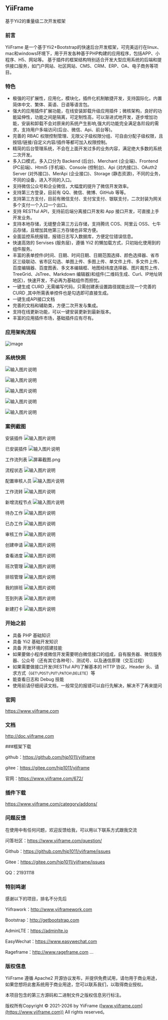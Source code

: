 ## YiiFrame

基于Yii2的重量级二次开发框架

### 前言

YiiFrame 是一个基于Yii2+Bootstrap的快速后台开发框架，可完美运行在linux、mac和windows环境下，用于开发各种基于PHP构建的应用程序，包括APP、小程序、H5、网站等。 基于插件的框架结构特别适合开发大型应用系统的后端和提供接口服务，如门户网站、社区网站、CMS、CRM、ERP、OA、电子商务等项目。

### 特色

- 极强的可扩展性，应用化，模块化，插件化机制敏捷开发，支持国际化，内置简体中文、繁体、英语、日语等语言包。
- 强大的应用插件扩展功能，在线安装卸载升级应用插件；微核架构，良好的功能延伸性，功能之间是隔离，可定制性高，可以渐进式地开发，逐步增加功能，安装和卸载不会对原来的系统产生影响,强大的功能完全满足各阶段的需求，支持用户多端访问(后台、微信、Api、前台等)。
- 完善的 RBAC 权限控制管理、无限父子级权限分组、可自由分配子级权限，且按钮/链接/自定义内容/插件等都可加入权限控制。
- 精简的后台管理系统，不会在上面开发过多的业务内容，满足绝大多数的系统二次开发。
- 多入口模式，多入口分为 Backend (后台)、Merchant (企业端)、Frontend (PC前端)、Html5 (手机端)、Console (控制台)、Api (对内接口)、OAuth2 Server (对外接口)、MerApi (企业接口)、Storage (静态资源)，不同的业务，不同的设备，进入不同的入口。
- 支持微信公众号和企业微信，大幅度的提升了微信开发效率。
- 支持第三方登录，目前有 QQ、微信、微博、GitHub 等等。
- 支持第三方支付，目前有微信支付、支付宝支付、银联支付，二次封装为网关多个支付一个入口一个出口。
- 支持 RESTful API，支持前后端分离接口开发和 App 接口开发，可直接上手开发业务。
- 支持本地存储，无缝整合第三方云存储，支持腾讯 COS、阿里云 OSS、七牛云存储，且增加其他第三方存储也非常方便。
- 全面监控系统报错，报错日志写入数据库，方便定位错误信息。
- 快速高效的 Servises (服务层)，遵循 Yii2 的懒加载方式，只初始化使用到的组件服务。
- 丰富的表单控件(时间、日期、时间日期、日期范围选择、颜色选择器、省市区三级联动、省市区勾选、单图上传、多图上传、单文件上传、多文件上传、百度编辑器、百度图表、多文本编辑框、地图经纬度选择器、图片裁剪上传、TreeGrid、JsTree、Markdown 编辑器)和组件(二维码生成、Curl、IP地址转地区)，快速开发，不必再为基础组件而担忧。
- 一键生成 CURD ,无需编写代码，只需创建表设置路径就能出现一个完善的 CURD ,其中所需表单控件也是勾选即可直接生成。
- 一键生成API接口文档
- 完善的文档和辅助类，方便二次开发与集成。
- 支持在线更新功能，可以一键安装更新到最新版本。
- 丰富的应用插件市场，基础插件应有尽有。

### 应用架构流程

![image](https://wephp-unioa.oss-cn-shenzhen.aliyuncs.com/app-flow.png)

### 系统快照

![输入图片说明](https://wephp-unioa.oss-cn-shenzhen.aliyuncs.com/YiiFrame-%E7%B3%BB%E7%BB%9F%E9%A6%96%E9%A1%B5.png "系统首页")

![输入图片说明](https://wephp-unioa.oss-cn-shenzhen.aliyuncs.com/YiiFrame-%E7%AB%99%E7%82%B9%E8%AE%BE%E7%BD%AE.png "站点设置")

![输入图片说明](https://wephp-unioa.oss-cn-shenzhen.aliyuncs.com/YiiFrame-%E9%85%8D%E7%BD%AE%E7%AE%A1%E7%90%86.png "配置管理")

![输入图片说明](https://wephp-unioa.oss-cn-shenzhen.aliyuncs.com/YiiFrame-%E5%BA%94%E7%94%A8%E7%AE%A1%E7%90%86.png "插件中心")

![输入图片说明](https://wephp-unioa.oss-cn-shenzhen.aliyuncs.com/YiiFrame-%E6%9D%83%E9%99%90%E7%AE%A1%E7%90%86.png "权限管理")

### 案例截图

安装插件
![输入图片说明](https://wephp-unioa.oss-cn-shenzhen.aliyuncs.com/%E5%AE%89%E8%A3%85%E6%8F%92%E4%BB%B6.png "屏幕截图.png")

已安装插件
![输入图片说明](https://wephp-unioa.oss-cn-shenzhen.aliyuncs.com/%E5%B7%B2%E5%AE%89%E8%A3%85%E6%8F%92%E4%BB%B6.png "屏幕截图.png")

工作流列表
![](https://wephp-unioa.oss-cn-shenzhen.aliyuncs.com/%E5%B7%A5%E4%BD%9C%E6%B5%81%E5%88%97%E8%A1%A8.png "屏幕截图.png")

流程状态
![输入图片说明](https://wephp-unioa.oss-cn-shenzhen.aliyuncs.com/%E6%B5%81%E7%A8%8B%E7%8A%B6%E6%80%81.png "屏幕截图.png")

配置审核人员
![输入图片说明](https://wephp-unioa.oss-cn-shenzhen.aliyuncs.com/%E9%85%8D%E7%BD%AE%E5%AE%A1%E6%A0%B8%E4%BA%BA%E5%91%98.png "屏幕截图.png")

工作流转
![输入图片说明](https://wephp-unioa.oss-cn-shenzhen.aliyuncs.com/%E5%B7%A5%E4%BD%9C%E6%B5%81%E8%BD%AC.png "屏幕截图.png")

新增流程节点
![输入图片说明](https://wephp-unioa.oss-cn-shenzhen.aliyuncs.com/%E5%88%9B%E5%BB%BA%E6%B5%81%E7%A8%8B%E8%8A%82%E7%82%B9.png "屏幕截图.png")

待办工作
![输入图片说明](https://wephp-unioa.oss-cn-shenzhen.aliyuncs.com/%E5%BE%85%E5%8A%9E%E5%B7%A5%E4%BD%9C.png "屏幕截图.png")

已办工作
![输入图片说明](https://wephp-unioa.oss-cn-shenzhen.aliyuncs.com/%E5%B7%B2%E5%8A%9E%E5%B7%A5%E4%BD%9C.png "屏幕截图.png")

审核工作
![输入图片说明](https://wephp-unioa.oss-cn-shenzhen.aliyuncs.com/%E5%AE%A1%E6%A0%B8%E5%B7%A5%E4%BD%9C.png "屏幕截图.png")

创建申请
![输入图片说明](https://wephp-unioa.oss-cn-shenzhen.aliyuncs.com/%E5%88%9B%E5%BB%BA%E7%94%B3%E8%AF%B7.png "屏幕截图.png")

查看进度
![输入图片说明](https://wephp-unioa.oss-cn-shenzhen.aliyuncs.com/%E6%9F%A5%E7%9C%8B%E8%BF%9B%E5%BA%A6.png "屏幕截图.png")

班次管理
![输入图片说明](https://wephp-unioa.oss-cn-shenzhen.aliyuncs.com/%E7%8F%AD%E6%AC%A1%E7%AE%A1%E7%90%86.png "屏幕截图.png")

排班管理
![输入图片说明](https://wephp-unioa.oss-cn-shenzhen.aliyuncs.com/%E6%8E%92%E7%8F%AD%E7%AE%A1%E7%90%86.png "屏幕截图.png")

我的排班
![输入图片说明](https://wephp-unioa.oss-cn-shenzhen.aliyuncs.com/%E6%88%91%E7%9A%84%E6%8E%92%E7%8F%AD.png "屏幕截图.png")

签到列表
![输入图片说明](https://wephp-unioa.oss-cn-shenzhen.aliyuncs.com/%E7%AD%BE%E5%88%B0%E5%88%97%E8%A1%A8.png "屏幕截图.png")

新建打卡
![输入图片说明](https://wephp-unioa.oss-cn-shenzhen.aliyuncs.com/%E7%AD%BE%E5%88%B0%E6%89%93%E5%8D%A1.png "屏幕截图.png")

### 开始之前

- 具备 PHP 基础知识
- 具备 Yii2 基础开发知识
- 具备 开发环境的搭建技能
- 如果要做小程序或微信开发需要明白微信接口的组成，自有服务器、微信服务器、公众号（还有其它各种号）、测试号、以及通信原理（交互过程）
- 如果需要做接口开发(RESTful API)了解基本的 HTTP 协议，Header 头、请求方式（`GET\POST\PUT\PATCH\DELETE`）等
- 能查看日志和 Debug 技能
- 使用前请仔细阅读文档，一般常见的报错可以自行先解决，解决不了再来提问


### 官网

https://www.yiiframe.com

### 文档

http://doc.yiiframe.com

###框架下载

github：https://github.com/hjp1011/yiiframe

gitee：https://gitee.com/hjp1011/yiiframe

官网：https://www.yiiframe.com/672/

### 插件下载

https://www.yiiframe.com/category/addons/

### 问题反馈

在使用中有任何问题，欢迎反馈给我，可以用以下联系方式跟我交流

问答社区：https://www.yiiframe.com/question/

Github：https://github.com/hjp1011/yiiframe/issues

Gitee：https://gitee.com/hjp1011/yiiframe/issues

QQ：21931118

### 特别鸣谢

感谢以下的项目，排名不分先后

Yiifrawork：http://www.yiiframework.com

Bootstrap：http://getbootstrap.com

AdminLTE：https://adminlte.io

EasyWechat：https://www.easywechat.com

Rageframe：http://www.rageframe.com
...

### 版权信息

YiiFrame 遵循 Apache2 开源协议发布，并提供免费试用，请勿用于商业用途，如果您想将此套系统用于商业用途，您可以联系我们，以取得商业授权。

本项目包含的第三方源码和二进制文件之版权信息另行标注。

版权所有Copyright © 2021-2026 by YiiFrame ([www.yiiframe.com](https://www.yiiframe.com)) All rights reserved。

